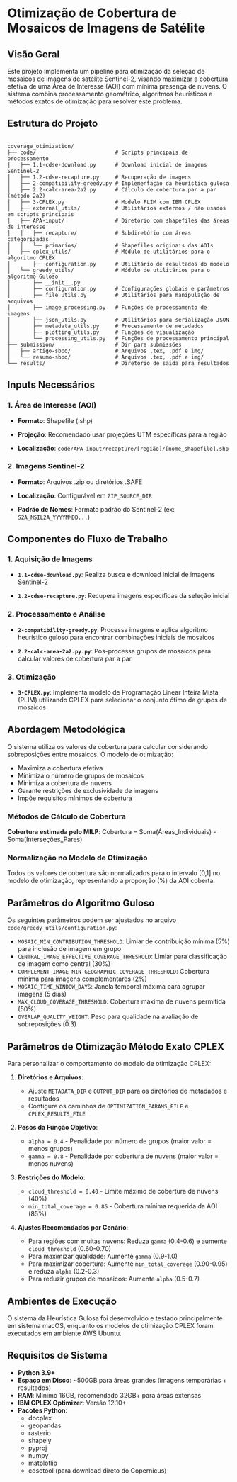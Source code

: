 # Otimização de Cobertura de Mosaicos de Imagens de Satélite

## Visão Geral

Este projeto implementa um pipeline para otimização da seleção de mosaicos de imagens de satélite Sentinel-2, visando maximizar a cobertura efetiva de uma Área de Interesse (AOI) com mínima presença de nuvens. O sistema combina processamento geométrico, algoritmos heurísticos e métodos exatos de otimização para resolver este problema.

## Estrutura do Projeto

```text

coverage_otimization/
├── code/                         # Scripts principais de processamento
│   ├── 1.1-cdse-download.py      # Download inicial de imagens Sentinel-2
│   ├── 1.2-cdse-recapture.py     # Recuperação de imagens
│   ├── 2-compatibility-greedy.py # Implementação da heurística gulosa
│   ├── 2.2-calc-area-2a2.py      # Cálculo de cobertura par a par (método 2a2)
│   ├── 3-CPLEX.py                # Modelo PLIM com IBM CPLEX
│   ├── external_utils/           # Utilitários externos / não usados em scripts principais
│   ├── APA-input/                # Diretório com shapefiles das áreas de interesse
│   │   ├── recapture/            # Subdiretório com áreas categorizadas
│   │   └── primarios/            # Shapefiles originais das AOIs
│   ├── cplex_utils/              # Módulo de utilitários para o algoritmo CPLEX
│       ├── configuration.py      # Utilitário de resultados do modelo
│   └── greedy_utils/             # Módulo de utilitários para o algoritmo Guloso
│       ├── __init__.py
│       ├── configuration.py      # Configurações globais e parâmetros
│       ├── file_utils.py         # Utilitários para manipulação de arquivos
│       ├── image_processing.py   # Funções de processamento de imagens
│       ├── json_utils.py         # Utilitários para serialização JSON
│       ├── metadata_utils.py     # Processamento de metadados
│       ├── plotting_utils.py     # Funções de visualização
│       └── processing_utils.py   # Funções de processamento principal
├── submission/                   # Dir para submissões
│   ├── artigo-sbpo/              # Arquivos .tex, .pdf e img/ 
│   └── resumo-sbpo/              # Arquivos .tex, .pdf e img/
└── results/                      # Diretório de saída para resultados

````

## Inputs Necessários

### 1. Área de Interesse (AOI)

- __Formato__: Shapefile (.shp)

- __Projeção__: Recomendado usar projeções UTM específicas para a região

- __Localização__: ```code/APA-input/recapture/[região]/[nome_shapefile].shp```

### 2. Imagens Sentinel-2

- __Formato__: Arquivos .zip ou diretórios .SAFE

- __Localização__: Configurável em `ZIP_SOURCE_DIR`

- __Padrão de Nomes__: Formato padrão do Sentinel-2 (ex: `S2A_MSIL2A_YYYYMMDD...`)

## Componentes do Fluxo de Trabalho

### 1. Aquisição de Imagens

- __`1.1-cdse-download.py`__: Realiza busca e download inicial de imagens Sentinel-2

- __`1.2-cdse-recapture.py`__: Recupera imagens específicas da seleção inicial

### 2. Processamento e Análise

- __`2-compatibility-greedy.py`__: Processa imagens e aplica algoritmo heurístico guloso para encontrar combinações iniciais de mosaicos

- __`2.2-calc-area-2a2.py.py`__: Pós-processa grupos de mosaicos para calcular valores de cobertura par a par

### 3. Otimização

- __`3-CPLEX.py`__: Implementa modelo de Programação Linear Inteira Mista (PLIM) utilizando CPLEX para selecionar o conjunto ótimo de grupos de mosaicos

## Abordagem Metodológica

O sistema utiliza os valores de cobertura para calcular considerando sobreposições entre mosaicos. O modelo de otimização:

- Maximiza a cobertura efetiva
- Minimiza o número de grupos de mosaicos
- Minimiza a cobertura de nuvens
- Garante restrições de exclusividade de imagens
- Impõe requisitos mínimos de cobertura

### Métodos de Cálculo de Cobertura

__Cobertura estimada pelo MILP__: Cobertura = Soma(Áreas_Individuais) - Soma(Interseções_Pares)

### Normalização no Modelo de Otimização

Todos os valores de cobertura são normalizados para o intervalo [0,1] no modelo de otimização, representando a proporção (%) da AOI coberta.

## Parâmetros do Algoritmo Guloso

Os seguintes parâmetros podem ser ajustados no arquivo `code/greedy_utils/configuration.py`:

- `MOSAIC_MIN_CONTRIBUTION_THRESHOLD`: Limiar de contribuição mínima (5%) para inclusão de imagem em grupo
- `CENTRAL_IMAGE_EFFECTIVE_COVERAGE_THRESHOLD`: Limiar para classificação de imagem como central (30%)
- `COMPLEMENT_IMAGE_MIN_GEOGRAPHIC_COVERAGE_THRESHOLD`: Cobertura mínima para imagens complementares (2%)
- `MOSAIC_TIME_WINDOW_DAYS`: Janela temporal máxima para agrupar imagens (5 dias)
- `MAX_CLOUD_COVERAGE_THRESHOLD`: Cobertura máxima de nuvens permitida (50%)
- `OVERLAP_QUALITY_WEIGHT`: Peso para qualidade na avaliação de sobreposições (0.3)

## Parâmetros de Otimização Método Exato CPLEX

Para personalizar o comportamento do modelo de otimização CPLEX:

1. __Diretórios e Arquivos__:

   - Ajuste `METADATA_DIR` e `OUTPUT_DIR` para os diretórios de metadados e resultados
   - Configure os caminhos de `OPTIMIZATION_PARAMS_FILE` e `CPLEX_RESULTS_FILE`

2. __Pesos da Função Objetivo__:

   - `alpha = 0.4` - Penalidade por número de grupos (maior valor = menos grupos)
   - `gamma = 0.8` - Penalidade por cobertura de nuvens (maior valor = menos nuvens)

3. __Restrições do Modelo__:

   - `cloud_threshold = 0.40` - Limite máximo de cobertura de nuvens (40%)
   - `min_total_coverage = 0.85` - Cobertura mínima requerida da AOI (85%)

4. __Ajustes Recomendados por Cenário__:

   - Para regiões com muitas nuvens: Reduza `gamma` (0.4-0.6) e aumente `cloud_threshold` (0.60-0.70)
   - Para maximizar qualidade: Aumente `gamma` (0.9-1.0)
   - Para maximizar cobertura: Aumente `min_total_coverage` (0.90-0.95) e reduza `alpha` (0.2-0.3)
   - Para reduzir grupos de mosaicos: Aumente `alpha` (0.5-0.7)

## Ambientes de Execução

O sistema da Heurística Gulosa foi desenvolvido e testado principalmente em sistema macOS, enquanto os modelos de otimização CPLEX foram executados em ambiente AWS Ubuntu.

## Requisitos de Sistema

- __Python 3.9+__
- __Espaço em Disco__: ~500GB para áreas grandes (imagens temporárias + resultados)
- __RAM__: Mínimo 16GB, recomendado 32GB+ para áreas extensas
- __IBM CPLEX Optimizer__: Versão 12.10+
- __Pacotes Python__:
  - docplex
  - geopandas
  - rasterio
  - shapely
  - pyproj
  - numpy
  - matplotlib
  - cdsetool (para download direto do Copernicus)
  